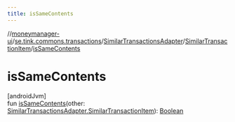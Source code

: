 ```yaml
---
title: isSameContents
---
```

//[moneymanager-ui](../../../../index.html)/[se.tink.commons.transactions](../../index.html)/[SimilarTransactionsAdapter](../index.html)/[SimilarTransactionItem](index.html)/[isSameContents](is-same-contents.html)



# isSameContents



[androidJvm]\
fun [isSameContents](is-same-contents.html)(other: [SimilarTransactionsAdapter.SimilarTransactionItem](index.html)): [Boolean](https://kotlinlang.org/api/latest/jvm/stdlib/kotlin/-boolean/index.html)




